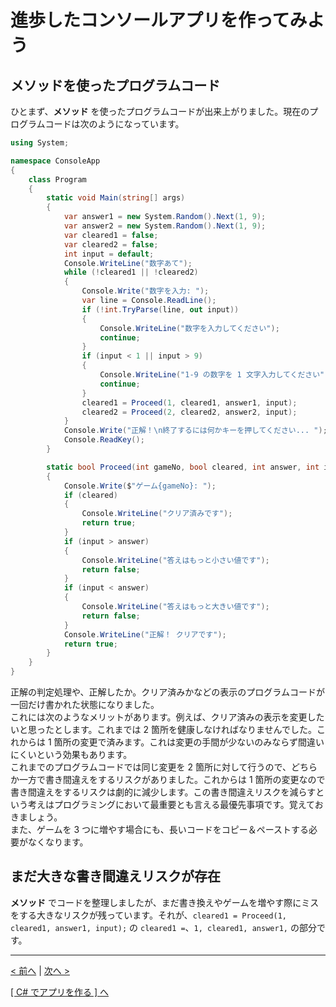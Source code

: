 # 進歩したコンソールアプリを作ってみよう

## メソッドを使ったプログラムコード

ひとまず、**メソッド** を使ったプログラムコードが出来上がりました。現在のプログラムコードは次のようになっています。  

```cs
using System;

namespace ConsoleApp
{
    class Program
    {
        static void Main(string[] args)
        {
            var answer1 = new System.Random().Next(1, 9);
            var answer2 = new System.Random().Next(1, 9);
            var cleared1 = false;
            var cleared2 = false;
            int input = default;
            Console.WriteLine("数字あて");
            while (!cleared1 || !cleared2)
            {
                Console.Write("数字を入力: ");
                var line = Console.ReadLine();
                if (!int.TryParse(line, out input))
                {
                    Console.WriteLine("数字を入力してください");
                    continue;
                }
                if (input < 1 || input > 9)
                {
                    Console.WriteLine("1-9 の数字を 1 文字入力してください");
                    continue;
                }
                cleared1 = Proceed(1, cleared1, answer1, input);
                cleared2 = Proceed(2, cleared2, answer2, input);
            }
            Console.Write("正解！\n終了するには何かキーを押してください... ");
            Console.ReadKey();
        }

        static bool Proceed(int gameNo, bool cleared, int answer, int input)
        {
            Console.Write($"ゲーム{gameNo}: ");
            if (cleared)
            {
                Console.WriteLine("クリア済みです");
                return true;
            }
            if (input > answer)
            {
                Console.WriteLine("答えはもっと小さい値です");
                return false;
            }
            if (input < answer)
            {
                Console.WriteLine("答えはもっと大きい値です");
                return false;
            }
            Console.WriteLine("正解！ クリアです");
            return true;
        }
    }
}
```

正解の判定処理や、正解したか。クリア済みかなどの表示のプログラムコードが一回だけ書かれた状態になりました。  
これには次のようなメリットがあります。例えば、クリア済みの表示を変更したいと思ったとします。これまでは 2 箇所を健康しなければなりませんでした。これからは 1 箇所の変更で済みます。これは変更の手間が少ないのみならず間違いにくいという効果もあります。  
これまでのプログラムコードでは同じ変更を 2 箇所に対して行うので、どちらか一方で書き間違えをするリスクがありました。これからは 1 箇所の変更なので書き間違えをするリスクは劇的に減少します。この書き間違えリスクを減らすという考えはプログラミングにおいて最重要とも言える最優先事項です。覚えておきましょう。  
また、ゲームを 3 つに増やす場合にも、長いコードをコピー＆ペーストする必要がなくなります。

## まだ大きな書き間違えリスクが存在

**メソッド** でコードを整理しましたが、まだ書き換えやゲームを増やす際にミスをする大きなリスクが残っています。それが、```cleared1 = Proceed(1, cleared1, answer1, input);``` の ```cleared1 =```、```1, cleared1, answer1,``` の部分です。  





<hr />

[< 前へ](./textbook_advanced03.md) | [次へ >](./textbook_advanced05.md)  

[[ C# でアプリを作る ] へ](../../textbook/practice.md)